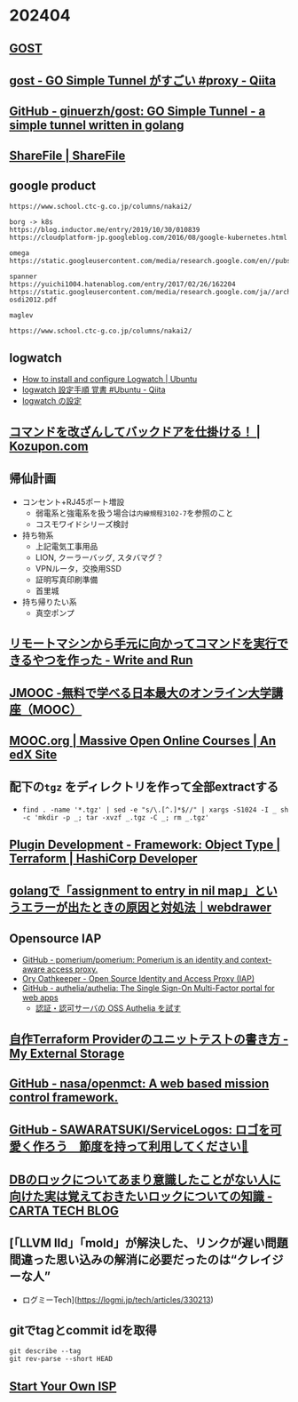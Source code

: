 # 202404

## [GOST](https://gost.run/en/)

## [gost - GO Simple Tunnel がすごい #proxy - Qiita](https://qiita.com/tongari0/items/84f630483bef19a2e386)

## [GitHub - ginuerzh/gost: GO Simple Tunnel - a simple tunnel written in golang](https://github.com/ginuerzh/gost)

## [ShareFile | ShareFile](https://www.sharefile.com/)

## google product
```
https://www.school.ctc-g.co.jp/columns/nakai2/

borg -> k8s
https://blog.inductor.me/entry/2019/10/30/010839
https://cloudplatform-jp.googleblog.com/2016/08/google-kubernetes.html

omega
https://static.googleusercontent.com/media/research.google.com/en//pubs/archive/41684.pdf

spanner
https://yuichi1004.hatenablog.com/entry/2017/02/26/162204
https://static.googleusercontent.com/media/research.google.com/ja//archive/spanner-osdi2012.pdf

maglev

https://www.school.ctc-g.co.jp/columns/nakai2/
```

## logwatch
- [How to install and configure Logwatch | Ubuntu](https://ubuntu.com/server/docs/how-to-install-and-configure-logwatch)
- [logwatch 設定手順 覚書 #Ubuntu - Qiita](https://qiita.com/JhonnyBravo/items/76e6cbcdc6a216f45038)
- [logwatch の設定](https://www.cosmo.sci.hokudai.ac.jp/~epdns/dvlop/work_log/dns_yellow_logwatch.htm)

## [コマンドを改ざんしてバックドアを仕掛ける！  |  Kozupon.com](https://www.kozupon.com/2007/05/24/%E3%82%B3%E3%83%9E%E3%83%B3%E3%83%89%E3%82%92%E6%94%B9%E3%81%96%E3%82%93%E3%81%97%E3%81%A6%E3%83%90%E3%83%83%E3%82%AF%E3%83%89%E3%82%A2%E3%82%92%E4%BB%95%E6%8E%9B%E3%81%91%E3%82%8B%EF%BC%81/)

## 帰仙計画
- コンセント+RJ45ポート増設
  - 弱電系と強電系を扱う場合は`内線規程3102-7`を参照のこと
  - コスモワイドシリーズ検討
- 持ち物系
  - 上記電気工事用品
  - LION, クーラーバッグ, スタバマグ？
  - VPNルータ，交換用SSD
  - 証明写真印刷準備
  - 首里城
- 持ち帰りたい系
  - 真空ポンプ

## [リモートマシンから手元に向かってコマンドを実行できるやつを作った - Write and Run](https://diary.hatenablog.jp/entry/2022/12/05/212228)

## [JMOOC  -無料で学べる日本最大のオンライン大学講座（MOOC）](https://www.jmooc.jp/)

## [MOOC.org | Massive Open Online Courses | An edX Site](https://www.mooc.org/)

## 配下の`tgz` をディレクトリを作って全部extractする
- `find . -name '*.tgz' | sed -e "s/\.[^.]*$//" | xargs -S1024 -I _ sh -c 'mkdir -p _; tar -xvzf _.tgz -C _; rm _.tgz'`

## [Plugin Development - Framework: Object Type | Terraform | HashiCorp Developer](https://developer.hashicorp.com/terraform/plugin/framework/handling-data/types/object)

## [golangで「assignment to entry in nil map」というエラーが出たときの原因と対処法｜webdrawer](https://note.com/webdrawer/n/ncc4f7c65367c)

## Opensource IAP
- [GitHub - pomerium/pomerium: Pomerium is an identity and context-aware access proxy.](https://github.com/pomerium/pomerium)
- [Ory Oathkeeper - Open Source Identity and Access Proxy (IAP)](https://www.ory.sh/oathkeeper/)
- [GitHub - authelia/authelia: The Single Sign-On Multi-Factor portal for web apps](https://github.com/authelia/authelia)
  - [認証・認可サーバの OSS Authelia を試す](https://zenn.dev/zenogawa/articles/try_authelia)

## [自作Terraform Providerのユニットテストの書き方 - My External Storage](https://budougumi0617.github.io/2020/11/17/unittest_for_terraform_custom_provider/)

## [GitHub - nasa/openmct: A web based mission control framework.](https://github.com/nasa/openmct)

## [GitHub - SAWARATSUKI/ServiceLogos: ロゴを可愛く作ろう　節度を持って利用してください🫠](https://github.com/SAWARATSUKI/ServiceLogos)

## [DBのロックについてあまり意識したことがない人に向けた実は覚えておきたいロックについての知識 - CARTA TECH BLOG](https://techblog.cartaholdings.co.jp/entry/2022/12/14/113000)

## [「LLVM lld」「mold」が解決した、リンクが遅い問題　間違った思い込みの解消に必要だったのは“クレイジーな人”
 - ログミーTech](https://logmi.jp/tech/articles/330213)

## gitでtagとcommit idを取得
```
git describe --tag
git rev-parse --short HEAD
```

## [Start Your Own ISP](https://startyourownisp.com/)
